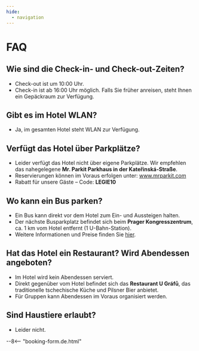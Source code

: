 ```yaml
---
hide:
  - navigation
---
```


# **FAQ**

## Wie sind die Check-in- und Check-out-Zeiten?
- Check-out ist um 10:00 Uhr.  
- Check-in ist ab 16:00 Uhr möglich. Falls Sie früher anreisen, steht Ihnen ein Gepäckraum zur Verfügung.  

## Gibt es im Hotel WLAN?
- Ja, im gesamten Hotel steht WLAN zur Verfügung.  

## Verfügt das Hotel über Parkplätze?
- Leider verfügt das Hotel nicht über eigene Parkplätze. Wir empfehlen das nahegelegene **Mr. Parkit Parkhaus in der Kateřinská-Straße**.  
- Reservierungen können im Voraus erfolgen unter: <a href="https://www.mrparkit.com/de" target="_blank" rel="noopener">www.mrparkit.com</a>  
- Rabatt für unsere Gäste – Code: **LEGIE10**  

## Wo kann ein Bus parken?
- Ein Bus kann direkt vor dem Hotel zum Ein- und Aussteigen halten.  
- Der nächste Busparkplatz befindet sich beim **Prager Kongresszentrum**, ca. 1 km vom Hotel entfernt (1 U-Bahn-Station).  
- Weitere Informationen und Preise finden Sie <a href="https://www.praguecc.cz/en/parking" target="_blank" rel="noopener">hier</a>.  

## Hat das Hotel ein Restaurant? Wird Abendessen angeboten?
- Im Hotel wird kein Abendessen serviert.  
- Direkt gegenüber vom Hotel befindet sich das **Restaurant U Gráfů**, das traditionelle tschechische Küche und Pilsner Bier anbietet.  
- Für Gruppen kann Abendessen im Voraus organisiert werden.  

## Sind Haustiere erlaubt?
- Leider nicht.  

--8<-- "booking-form.de.html"

